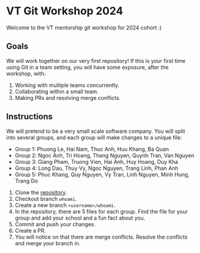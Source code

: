 # VT Git Workshop 2024

Welcome to the VT mentorship git workshop for 2024 cohort :)

## Goals

We will work together on our very first repository! If this is your first time
using Git in a team setting, you will have some exposure, after the workshop,
with:

1. Working with multiple teams concurrently.
2. Collaborating within a small team.
3. Making PRs and resolving merge conflicts.

## Instructions

We will pretend to be a very small scale software company. You will split into
several groups, and each group will make changes to a unique file:

- Group 1: Phuong Le, Hai Nam, Thuc Anh, Huu Khang, Ba Quan
- Group 2: Ngoc Anh, Tri Hoang, Thang Nguyen, Quynh Tran, Van Nguyen
- Group 3: Giang Pham, Truong Vien, Hai Anh, Huy Hoang, Duy Kha
- Group 4: Long Dau, Thuy Vy, Ngoc Nguyen, Trang Linh, Phan Anh
- Group 5: Phuc Khang, Quy Nguyen, Vy Tran, Linh Nguyen, Minh Hung, Trang Do

1. Clone the [repository](git@github.com:nickbar01234/vt-git-workshop.git).
2. Checkout branch `whoami`.
3. Create a new branch `<username>/whoami`.
4. In the repository, there are 5 files for each group. Find the file for your
group and add your school and a fun fact about you.
5. Commit and push your changes.
6. Create a PR.
7. You will notice on that there are merge conflicts. Resolve the conflicts
and merge your branch in.

